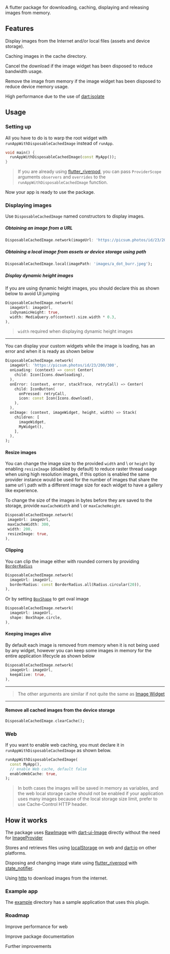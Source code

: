 A flutter package for downloading, caching, displaying and releasing images from memory.

## Features

Display images from the Internet and/or local files (assets and device storage).

Caching images in the cache directory.

Cancel the download if the image widget has been disposed to reduce bandwidth usage.

Remove the image from memory if the image widget has been disposed to reduce device memory usage.

High performance due to the use of [dart:isolate](https://api.dart.dev/stable/2.16.2/dart-isolate/dart-isolate-library.html)

## Usage

### Setting up

All you have to do is to warp the root widget with `runAppWithDisposableCachedImage` instead of `runApp`.

```dart
void main() {
  runAppWithDisposableCachedImage(const MyApp());
}
```

> If you are already using [flutter_riverpod](https://pub.dev/packages/flutter_riverpod), you can pass `ProviderScope` arguments `observers` and `overrides` to the `runAppWithDisposableCachedImage` function.

Now your app is ready to use the package.

### Displaying images

Use `DisposableCachedImage` named constructors to display images.

##### Obtaining an image from a URL

```dart
DisposableCachedImage.network(imageUrl: 'https://picsum.photos/id/23/200/300');
```

##### Obtaining a local image from assets or device storage using path

```dart
DisposableCachedImage.local(imagePath: 'images/a_dot_burr.jpeg');
```

##### Display dynamic height images

If you are using dynamic height images, you should declare this as shown below to avoid UI jumping

```dart
DisposableCachedImage.network(
  imageUrl: imageUrl,
  isDynamicHeight: true,
  width: MediaQuery.of(context).size.width * 0.3,
),
```

> `width` required when displaying dynamic height images

---

You can display your custom widgets while the image is loading, has an error and when it is ready as shown below

```dart
DisposableCachedImage.network(
  imageUrl: 'https://picsum.photos/id/23/200/300',
  onLoading: (context) => const Center(
    child: Icon(Icons.downloading),
  ),
  onError: (context, error, stackTrace, retryCall) => Center(
    child: IconButton(
      onPressed: retryCall,
      icon: const Icon(Icons.download),
    ),
  ),
  onImage: (context, imageWidget, height, width) => Stack(
    children: [
      imageWidget,
      MyWidget(),
    ],
  ),
);
```

#### Resize images

You can change the image size to the provided `width` and \ or `height` by enabling `resizeImage` (disabled by default) to reduce raster thread usage when using high resolution images, if this option is enabled the same provider instance would be used for the number of images that share the same url \ path with a different image size for each widget to have a gallery like experience.

To change the size of the images in bytes before they are saved to the storage, provide `maxCacheWidth` and \ or `maxCacheHeight`.

```dart
DisposableCachedImage.network(
 imageUrl: imageUrl,
 maxCacheWidth: 300,
 width: 200,
 resizeImage: true,
),
```

#### Clipping

You can clip the image either with rounded corners by providing [`BorderRadius`](https://api.flutter.dev/flutter/painting/BorderRadius-class.html)

```dart
DisposableCachedImage.network(
  imageUrl: imageUrl,
  borderRadius: const BorderRadius.all(Radius.circular(20)),
),
```

Or by setting [`BoxShape`](https://api.flutter-io.cn/flutter/painting/BoxShape.html) to get oval image

```dart
DisposableCachedImage.network(
  imageUrl: imageUrl,
  shape: BoxShape.circle,
),
```

#### Keeping images alive

By default each image is removed from memory when it is not being used by any widget, however you can keep some images in memory for the entire application lifecycle as shown below

```dart
DisposableCachedImage.network(
  imageUrl: imageUrl,
  keepAlive: true,
),
```

---

> The other arguments are similar if not quite the same as [Image Widget](https://api.flutter.dev/flutter/widgets/Image-class.html)

---

#### Remove all cached images from the device storage

```dart
DisposableCachedImage.clearCache();
```

### Web

If you want to enable web caching, you must declare it in `runAppWithDisposableCachedImage` as shown below.

```dart
runAppWithDisposableCachedImage(
  const MyApp(),
  // enable Web cache, default false
  enableWebCache: true,
);
```

> In both cases the images will be saved in memory as variables, and the web local storage cache should not be enabled if your application uses many images because of the local storage size limit, prefer to use Cache-Control HTTP header.

## How it works

The package uses [RawImage](https://api.flutter.dev/flutter/widgets/RawImage-class.html) with [dart-ui-Image](https://api.flutter.dev/flutter/dart-ui/Image-class.html) directly without the need for [ImageProvider](https://api.flutter.dev/flutter/painting/ImageProvider-class.html)

Stores and retrieves files using [localStorage](https://api.flutter.dev/flutter/dart-html/Window/localStorage.html) on web and [dart:io](https://api.flutter.dev/flutter/dart-io/dart-io-library.html) on other platforms.

Disposing and changing image state using [flutter_riverpod](https://pub.dev/packages/flutter_riverpod) with [state_notifier](https://pub.dev/packages/state_notifier).

Using [http](https://pub.dev/packages/http) to download images from the internet.

### Example app

The [example](https://github.com/7mada123/disposable_cached_images/tree/main/example) directory has a sample application that uses this plugin.

### Roadmap

Improve performance for web

Improve package documentation

Further improvements
